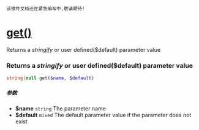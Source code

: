     该微件文档还在紧急编写中,敬请期待!
[get()](http://twinh.github.com/widget/api/get)
===============================================

Returns a *stringify* or user defined($default) parameter value

### Returns a *stringify* or user defined($default) parameter value
```php
string|null get($name, $default)
```

##### 参数
* **$name** `string` The parameter name
* **$default** `mixed` The default parameter value if the parameter does not exist

